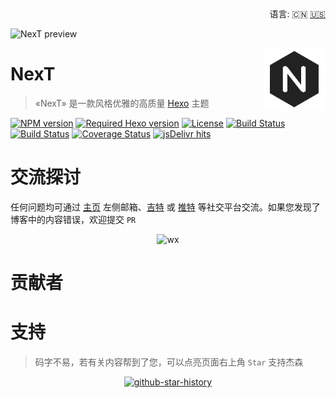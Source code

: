 <div align="right">
  语言:
  🇨🇳
  <a title="英语" href="/EN.md">🇺🇸</a>
</div>

![NexT preview](https://user-images.githubusercontent.com/86602255/168462893-5f44e151-8051-46c9-849e-eb90e3dc6a02.png)

<a title="NexT website" href="https://theme-next.js.org"><img align="right" alt="NexT logo" width="100" height="100" src="https://raw.githubusercontent.com/next-theme/hexo-theme-next/master/source/images/logo.svg"></a>

# NexT

> «NexT» 是一款风格优雅的高质量 [Hexo](https://hexo.io/zh-cn) 主题

[![NPM version](https://img.shields.io/npm/v/hexo-theme-next?color=red&logo=npm&style=flat-square)](https://www.npmjs.com/package/hexo-theme-next)
[![Required Hexo version](https://img.shields.io/badge/hexo-%3E=5.3.0-blue?style=flat-square&logo=hexo)](https://hexo.io/zh-cn)
[![License](https://img.shields.io/badge/license-%20GPL-orange?style=flat-square&logo=gnu)](https://github.com/PDPENG/pdpeng.github.io/blob/master/LICENSE)
[![Build Status](https://img.shields.io/github/workflow/status/next-theme/hexo-theme-next/Linter?label=test&logo=github&style=flat-square)](https://github.com/PDPENG/pdpeng.github.io/actions)
[![Build Status](https://img.shields.io/github/workflow/status/next-theme/hexo-theme-next/Tester?logo=github&style=flat-square)](https://github.com/PDPENG/pdpeng.github.io/actions)
[![Coverage Status](https://img.shields.io/coveralls/github/next-theme/hexo-theme-next?logo=coveralls&style=flat-square)](https://coveralls.io/github/next-theme/hexo-theme-next)
[![jsDelivr hits](https://img.shields.io/jsdelivr/npm/hm/hexo-theme-next?logo=jsdelivr&logoColor=white&style=flat-square)](https://www.jsdelivr.com/package/npm/hexo-theme-next)

# 交流探讨

任何问题均可通过 [主页](https://github.com/PDPENG) 左侧邮箱、[吉特](https://gitter.im/Blog-Jason/community) 或 [推特](https://twitter.com/jasoni996) 等社交平台交流。如果您发现了博客中的内容错误，欢迎提交 `PR`

<div align="center">
<img src="https://user-images.githubusercontent.com/86602255/166093155-d03ac762-59f5-4b91-92a2-995546c61f55.png" alt="wx" width="280">
</div>

# 贡献者

<!-- readme: collaborators,contributors -start -->
<!-- readme: collaborators,contributors -end -->

<!-- readme: bots -start -->
<!-- readme: bots -end -->

# 支持

> 码字不易，若有关内容帮到了您，可以点亮页面右上角 `Star` 支持杰森

<div align="center">
  <a href="https://blog.csdn.net/m0_51269961"><img src="https://api.star-history.com/svg?repos=PDPENG/pdpeng.github.io&type=Date" alt="github-star-history"></a>
</div>
